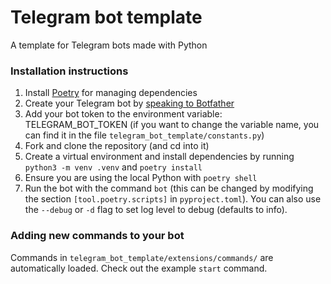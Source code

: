 # Telegram bot template
A template for Telegram bots made with Python

### Installation instructions
1. Install [Poetry](https://python-poetry.org/) for managing dependencies
2. Create your Telegram bot by [speaking to Botfather](https://t.me/botfather)
3. Add your bot token to the environment variable: TELEGRAM_BOT_TOKEN (if you want to change the variable
name, you can find it in the file `telegram_bot_template/constants.py`)
4. Fork and clone the repository (and cd into it)
5. Create a virtual environment and install dependencies by running `python3 -m venv .venv` and `poetry install`
6. Ensure you are using the local Python with `poetry shell`
7. Run the bot with the command `bot` (this can be changed by modifying
the section `[tool.poetry.scripts]` in `pyproject.toml`). You can also use the `--debug` or `-d` flag to set log
level to debug (defaults to info).

### Adding new commands to your bot
Commands in `telegram_bot_template/extensions/commands/` are automatically loaded. Check out the example `start` command.
